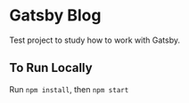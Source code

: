 # Gatsby Blog

Test project to study how to work with Gatsby.

## To Run Locally

Run `npm install`, then `npm start`

